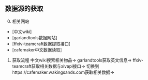 ## 数据源的获取
0. 相关网站
- [中文wiki]
- [garlandtools数据网站]
- [ffxiv-teamcraft数据提取接口]
- [cafemaker中文数据读取]
1. 获取流程
中文wiki搜索相关物品->
garlandtools获取英文信息->
ffxiv-teamcraft获取相关数据与xivapi接口->
切换到https://cafemaker.wakingsands.com获取相关数据->